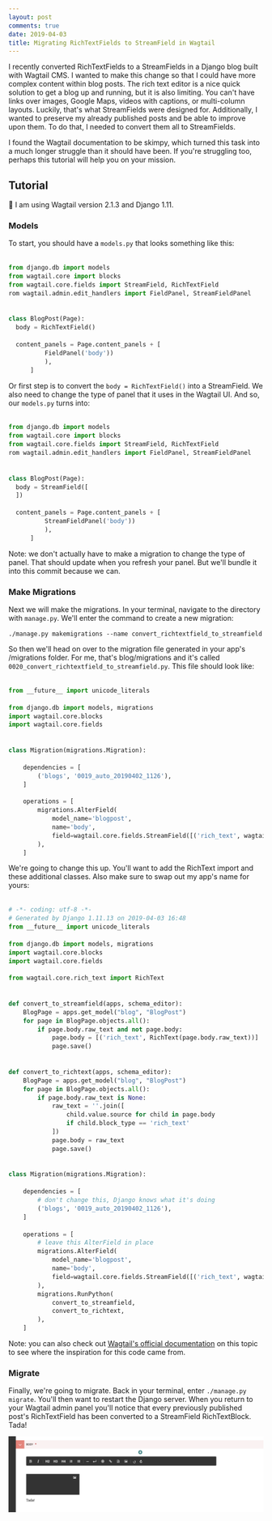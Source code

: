 ```yaml
---
layout: post
comments: true
date: 2019-04-03
title: Migrating RichTextFields to StreamField in Wagtail
---
```


I recently converted RichTextFields to a StreamFields in a Django blog built with Wagtail CMS. 
I wanted to make this change so that I could have more complex content within blog posts. The rich text editor is a nice quick solution to get a blog up and running, but it is also limiting. You can't have links over images, Google Maps, videos with captions, or multi-column layouts. Luckily, that's what StreamFields were designed for. Additionally, I wanted to preserve my already published posts and be able to improve upon them. To do that, I needed to convert them all to StreamFields.

I found the Wagtail documentation to be skimpy, which turned this task into a much longer struggle than it should have been.
If you're struggling too, perhaps this tutorial will help you on your mission.

## Tutorial

:small_red_triangle: I am using Wagtail version 2.1.3 and Django 1.11.

### Models

To start, you should have a ```models.py``` that looks something like this:

```python

from django.db import models
from wagtail.core import blocks
from wagtail.core.fields import StreamField, RichTextField
rom wagtail.admin.edit_handlers import FieldPanel, StreamFieldPanel


class BlogPost(Page):
  body = RichTextField()

  content_panels = Page.content_panels + [
          FieldPanel('body'))
          ),
      ]

```

Or first step is to convert the ```body = RichTextField()``` into a StreamField. We also need to change the type of panel that it uses in the Wagtail UI. And so, our ```models.py``` turns into:

```python

from django.db import models
from wagtail.core import blocks
from wagtail.core.fields import StreamField, RichTextField
rom wagtail.admin.edit_handlers import FieldPanel, StreamFieldPanel


class BlogPost(Page):
  body = StreamField([
  ])

  content_panels = Page.content_panels + [
          StreamFieldPanel('body'))
          ),
      ]

```

Note: we don't actually have to make a migration to change the type of panel. That should update when you refresh your panel. But we'll bundle it into this commit because we can.

### Make Migrations

Next we will make the migrations. In your terminal, navigate to the directory with ```manage.py```. We'll enter the command to create a new migration:

```
./manage.py makemigrations --name convert_richtextfield_to_streamfield
```

So then we'll head on over to the migration file generated in your app's /migrations folder. For me, that's blog/migrations and it's called ```0020_convert_richtextfield_to_streamfield.py```. This file should look like:

```python

from __future__ import unicode_literals

from django.db import models, migrations
import wagtail.core.blocks
import wagtail.core.fields


class Migration(migrations.Migration):

    dependencies = [
        ('blogs', '0019_auto_20190402_1126'),
    ]

    operations = [
        migrations.AlterField(
            model_name='blogpost',
            name='body',
            field=wagtail.core.fields.StreamField([('rich_text', wagtail.core.blocks.RichTextBlock())]),
        ),
    ]

```

We're going to change this up. You'll want to add the RichText import and these additional classes. Also make sure to swap out my app's name for yours:

```python

# -*- coding: utf-8 -*-
# Generated by Django 1.11.13 on 2019-04-03 16:48
from __future__ import unicode_literals

from django.db import models, migrations
import wagtail.core.blocks
import wagtail.core.fields

from wagtail.core.rich_text import RichText


def convert_to_streamfield(apps, schema_editor):
    BlogPage = apps.get_model("blog", "BlogPost")
    for page in BlogPage.objects.all():
        if page.body.raw_text and not page.body:
            page.body = [('rich_text', RichText(page.body.raw_text))]
            page.save()


def convert_to_richtext(apps, schema_editor):
    BlogPage = apps.get_model("blog", "BlogPost")
    for page in BlogPage.objects.all():
        if page.body.raw_text is None:
            raw_text = ''.join([
                child.value.source for child in page.body
                if child.block_type == 'rich_text'
            ])
            page.body = raw_text
            page.save()


class Migration(migrations.Migration):

    dependencies = [
        # don't change this, Django knows what it's doing
        ('blogs', '0019_auto_20190402_1126'),
    ]

    operations = [
        # leave this AlterField in place
        migrations.AlterField(
            model_name='blogpost',
            name='body',
            field=wagtail.core.fields.StreamField([('rich_text', wagtail.core.blocks.RichTextBlock())]),
        ),
        migrations.RunPython(
            convert_to_streamfield,
            convert_to_richtext,
        ),
    ]

```

Note: you can also check out [Wagtail's official documentation](https://docs.wagtail.io/en/v2.1.3/topics/streamfield.html) on this topic to see where the inspiration for this code came from.

### Migrate

Finally, we're going to migrate. Back in your terminal, enter ```./manage.py migrate```. You'll then want to restart the Django server. When you return to your Wagtail admin panel you'll notice that every previously published post's RichTextField has been converted to a StreamField RichTextBlock. Tada!

![Wagtail RichTextBlock inside a StreamField panel](../assets/images/blog/wagtail_richtextblock.png)
